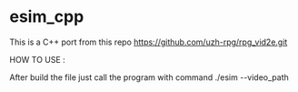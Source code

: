 # esim_cpp
This is a C++ port from this repo https://github.com/uzh-rpg/rpg_vid2e.git

HOW TO USE :

After build the file just call the program with command
./esim --video_path


